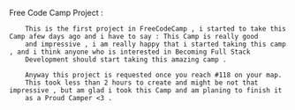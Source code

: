 Free Code Camp Project :

        This is the first project in FreeCodeCamp , i started to take this Camp afew days ago and i have to say : This Camp is really good
        and impressive , i am really happy that i started taking this camp , and i think anyone who is interested in Becoming Full Stack 
        Development should start taking this amazing camp .
        
        Anyway this project is requested once you reach #118 on your map.
        This took less than 2 hours to create and might be not that impressive , but am glad i took this Camp and am planing to finish it
        as a Proud Camper <3 .
        
        
